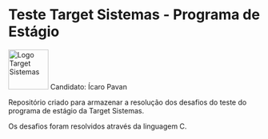 # Teste Target Sistemas - Programa de Estágio
<img style="height: 80px;" src="https://attachments.gupy.io/production/companies/519/career/574/images/logo.png" alt="Logo Target Sistemas">
Candidato: Ícaro Pavan

Repositório criado para armazenar a resolução dos desafios do teste do programa de estágio da Target Sistemas.

Os desafios foram resolvidos através da linguagem C.

